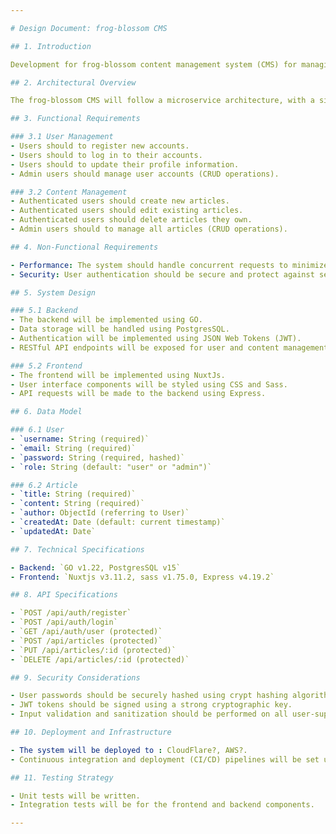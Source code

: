```yaml
---

# Design Document: frog-blossom CMS

## 1. Introduction

Development for frog-blossom content management system (CMS) for managing articles and blog posts. The frog-blossom CMS will provide basic functionality for creating, editing, and deleting content, as well as user authentication and authorization.

## 2. Architectural Overview

The frog-blossom CMS will follow a microservice architecture, with a single backend server responsible for handling HTTP requests, managing data storage, and serving content to users. The frontend will be implemented using Nuxtjs.

## 3. Functional Requirements

### 3.1 User Management
- Users should to register new accounts.
- Users should to log in to their accounts.
- Users should to update their profile information.
- Admin users should manage user accounts (CRUD operations).

### 3.2 Content Management
- Authenticated users should create new articles.
- Authenticated users should edit existing articles.
- Authenticated users should delete articles they own.
- Admin users should to manage all articles (CRUD operations).

## 4. Non-Functional Requirements

- Performance: The system should handle concurrent requests to minimize serve latency.
- Security: User authentication should be secure and protect against security threats such as cross-site scripting (XSS) and SQL injection.

## 5. System Design

### 5.1 Backend
- The backend will be implemented using GO.
- Data storage will be handled using PostgresSQL.
- Authentication will be implemented using JSON Web Tokens (JWT).
- RESTful API endpoints will be exposed for user and content management.

### 5.2 Frontend
- The frontend will be implemented using NuxtJs.
- User interface components will be styled using CSS and Sass.
- API requests will be made to the backend using Express.

## 6. Data Model

### 6.1 User
- `username: String (required)`
- `email: String (required)`
- `password: String (required, hashed)`
- `role: String (default: "user" or "admin")`

### 6.2 Article
- `title: String (required)`
- `content: String (required)`
- `author: ObjectId (referring to User)`
- `createdAt: Date (default: current timestamp)`
- `updatedAt: Date`

## 7. Technical Specifications

- Backend: `GO v1.22, PostgresSQL v15`
- Frontend: `Nuxtjs v3.11.2, sass v1.75.0, Express v4.19.2`

## 8. API Specifications

- `POST /api/auth/register`
- `POST /api/auth/login`
- `GET /api/auth/user (protected)`
- `POST /api/articles (protected)`
- `PUT /api/articles/:id (protected)`
- `DELETE /api/articles/:id (protected)`

## 9. Security Considerations

- User passwords should be securely hashed using crypt hashing algorithm.
- JWT tokens should be signed using a strong cryptographic key.
- Input validation and sanitization should be performed on all user-supplied data to prevent injection attacks.

## 10. Deployment and Infrastructure

- The system will be deployed to : CloudFlare?, AWS?.
- Continuous integration and deployment (CI/CD) pipelines will be set up using tools such as GitHub Actions.

## 11. Testing Strategy

- Unit tests will be written.
- Integration tests will be for the frontend and backend components.

---
```


